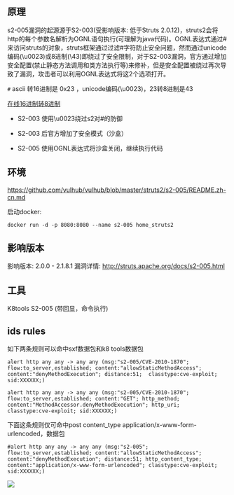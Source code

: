 ## 原理

s2-005漏洞的起源源于S2-003(受影响版本: 低于Struts 2.0.12)，struts2会将http的每个参数名解析为OGNL语句执行(可理解为java代码)。OGNL表达式通过#来访问struts的对象，struts框架通过过滤#字符防止安全问题，然而通过unicode编码(\u0023)或8进制(\43)即绕过了安全限制，对于S2-003漏洞，官方通过增加安全配置(禁止静态方法调用和类方法执行等)来修补，但是安全配置被绕过再次导致了漏洞，攻击者可以利用OGNL表达式将这2个选项打开。

```#``` ascii 转16进制是 0x23 ，unicode编码(\u0023)，23转8进制是43

[在线16进制转8进制](https://tool.lu/hexconvert/)

* S2-003 使用\u0023绕过s2对#的防御

* S2-003 后官方增加了安全模式（沙盒）

* S2-005 使用OGNL表达式将沙盒关闭，继续执行代码

## 环境

https://github.com/vulhub/vulhub/blob/master/struts2/s2-005/README.zh-cn.md

启动docker:

	docker run -d -p 8080:8080 --name s2-005 home_struts2

## 影响版本

影响版本: 2.0.0 - 2.1.8.1 漏洞详情: http://struts.apache.org/docs/s2-005.html

## 工具

K8tools S2-005 (带回显，命令执行)

## ids rules

如下两条规则可以命中sxf数据包和k8 tools数据包

	alert http any any -> any any (msg:"s2-005/CVE-2010-1870"; flow:to_server,established; content:"allowStaticMethodAccess"; content:"denyMethodExecution"; distance:51;  classtype:cve-exploit; sid:XXXXXX;)

	alert http any any -> any any (msg:"s2-005/CVE-2010-1870"; flow:to_server,established; content:"GET"; http_method; content:"MethodAccessor.denyMethodExecution"; http_uri;  classtype:cve-exploit; sid:XXXXXX;)

下面这条规则仅可命中post content_type application/x-www-form-urlencoded，数据包

	#alert http any any -> any any (msg:"s2-005"; flow:to_server,established; content:"allowStaticMethodAccess"; content:"denyMethodExecution"; distance:51; http_content_type; content:"application/x-www-form-urlencoded"; classtype:cve-exploit; sid:XXXXXX;)

![](1.png)